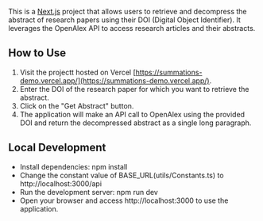 This is a [Next.js](https://nextjs.org/) project that allows users to retrieve and decompress the abstract of research papers using their DOI (Digital Object Identifier). It leverages the OpenAlex API to access research articles and their abstracts.

## How to Use

1. Visit the projectt hosted on Vercel [https://summations-demo.vercel.app/](https://summations-demo.vercel.app/).
2. Enter the DOI of the research paper for which you want to retrieve the abstract.
3. Click on the "Get Abstract" button.
4. The application will make an API call to OpenAlex using the provided DOI and return the decompressed abstract as a single long paragraph.


## Local Development

- Install dependencies: npm install
- Change the constant value of BASE_URL(utils/Constants.ts) to http://localhost:3000/api
- Run the development server: npm run dev
- Open your browser and access http://localhost:3000 to use the application.

